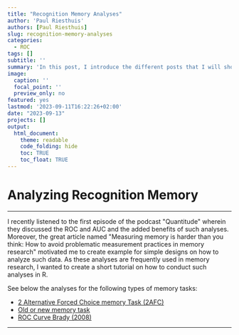 ```yaml
---
title: "Recognition Memory Analyses"
author: 'Paul Riesthuis'
authors: [Paul Riesthuis]
slug: recognition-memory-analyses
categories: 
  - ROC
tags: []
subtitle: ''
summary: 'In this post, I introduce the different posts that I will show how to examine various recognition memory tests.'
image:
  caption: ''
  focal_point: ''
  preview_only: no
featured: yes
lastmod: '2023-09-11T16:22:26+02:00'
date: "2023-09-13"
projects: []
output: 
  html_document:
    theme: readable
    code_folding: hide
    toc: TRUE
    toc_float: TRUE
---
```




# Analyzing Recognition Memory

---

I recently listened to the first episode of the podcast "Quantitude" wherein they discussed the ROC and AUC and the added benefits of such analyses. Moreover, the great article named "Measuring memory is harder than you think: How to avoid problematic measurement practices in memory research" motivated me to create example for simple designs on how to analyze such data. As these analyses are frequently used in memory research, I wanted to create a short tutorial on how to conduct such analyses in R. 

See below the analyses for the following types of memory tasks:
- [2 Alternative Forced Choice memory Task (2AFC)](https://paul-riesthuis.netlify.app/post/2afc-memory-task-data-analysis/)
- [Old or new memory task](https://paul-riesthuis.netlify.app/post/new-old-memory-task-data-analysis/)
- [ROC Curve Brady (2008)](https://paul-riesthuis.netlify.app/post/roc-curve-brady)
---

